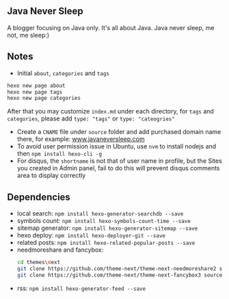 ## Java Never Sleep

A blogger focusing on Java only. It's all about Java. Java never sleep, me not, me sleep:)

## Notes
* Initial `about`, `categories` and `tags`
```bash
hexo new page about
hexo new page tags
hexo new page categories
```
After that you may customize `index.md` under each directory, for `tags` and `categories`, please add `type: "tags"` or `type: "cateogries"`
* Create a `CNAME` file under `source` folder and add purchased domain name there, for example: www.javaneversleep.com
* To avoid user permission issue in Ubuntu, use `nvm` to install nodejs and then `npm install hexo-cli -g`
* For disqus, the `shortname` is not that of user name in profile, but the Sites you created in Admin panel, fail to do this will prevent disqus comments area to display correctly

## Dependencies
* local search: `npm install hexo-generator-searchdb --save`
* symbols count: `npm install hexo-symbols-count-time --save`
* sitemap generator: `npm install hexo-generator-sitemap --save`
* hexo deploy: `npm install hexo-deployer-git --save`
* related posts: `npm install hexo-related-popular-posts --save`
* needmoreshare and fancybox:
    ```bash
    cd themes\next
    git clone https://github.com/theme-next/theme-next-needmoreshare2 source/lib/needsharebutton
    git clone https://github.com/theme-next/theme-next-fancybox3 source/lib/fancybox
    ```
* rss: `npm install hexo-generator-feed --save`